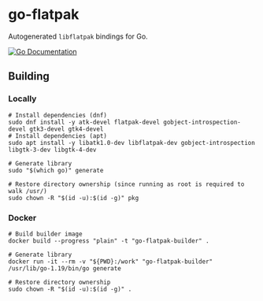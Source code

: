 # go-flatpak

Autogenerated `libflatpak` bindings for Go.

[![Go Documentation](https://godocs.io/github.com/nothub/goflatpak/pkg/flatpak?status.svg)](https://godocs.io/github.com/nothub/goflatpak/pkg/flatpak)

## Building

### Locally

```shell
# Install dependencies (dnf)
sudo dnf install -y atk-devel flatpak-devel gobject-introspection-devel gtk3-devel gtk4-devel
# Install dependencies (apt)
sudo apt install -y libatk1.0-dev libflatpak-dev gobject-introspection libgtk-3-dev libgtk-4-dev

# Generate library
sudo "$(which go)" generate

# Restore directory ownership (since running as root is required to walk /usr/)
sudo chown -R "$(id -u):$(id -g)" pkg
```

### Docker

```shell
# Build builder image
docker build --progress "plain" -t "go-flatpak-builder" .

# Generate library
docker run -it --rm -v "${PWD}:/work" "go-flatpak-builder" /usr/lib/go-1.19/bin/go generate

# Restore directory ownership
sudo chown -R "$(id -u):$(id -g)" .
```
